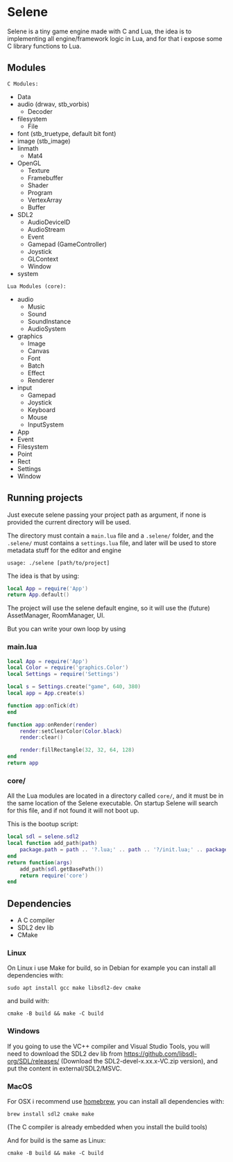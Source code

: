# Selene

Selene is a tiny game engine made with C and Lua, the idea is to implementing all engine/framework logic in Lua, and for that i expose some C library functions to Lua.

## Modules

`C Modules:`
- Data
- audio (drwav, stb_vorbis)
    - Decoder
- filesystem
    - File
- font (stb_truetype, default bit font)
- image (stb_image)
- linmath
    - Mat4
- OpenGL
    - Texture
    - Framebuffer
    - Shader
    - Program
    - VertexArray
    - Buffer
- SDL2
    - AudioDeviceID
    - AudioStream
    - Event
    - Gamepad (GameController)
    - Joystick
    - GLContext
    - Window
- system

`Lua Modules (core):`
- audio
    - Music
    - Sound
    - SoundInstance
    - AudioSystem
- graphics
    - Image
    - Canvas
    - Font
    - Batch
    - Effect
    - Renderer
- input
    - Gamepad
    - Joystick
    - Keyboard
    - Mouse
    - InputSystem
- App
- Event
- Filesystem
- Point
- Rect
- Settings
- Window

## Running projects

Just execute selene passing your project path as argument, if none is provided the current directory will be used.

The directory must contain a `main.lua` file and a `.selene/` folder, and the `.selene/` must contains a `settings.lua` file, and later will be used to store metadata stuff for the editor and engine

`usage: ./selene [path/to/project]`

The idea is that by using:

```lua
local App = require('App')
return App.default()
```

The project will use the selene default engine, so it will use the (future) AssetManager, RoomManager, UI.

But you can write your own loop by using

### main.lua
```lua
local App = require('App')
local Color = require('graphics.Color')
local Settings = require('Settings')

local s = Settings.create("game", 640, 380)
local app = App.create(s)

function app:onTick(dt)
end

function app:onRender(render)
    render:setClearColor(Color.black)
    render:clear()

    render:fillRectangle(32, 32, 64, 128)
end
return app
```

### core/

All the Lua modules are located in a directory called `core/`, and it must be in the same location of the Selene executable.
On startup Selene will search for this file, and if not found it will not boot up.

This is the bootup script:
```lua
local sdl = selene.sdl2
local function add_path(path)
    package.path = path .. '?.lua;' .. path .. '?/init.lua;' .. package.path
end
return function(args)
    add_path(sdl.getBasePath())
    return require('core')
end
```

## Dependencies

- A C compiler
- SDL2 dev lib
- CMake

### Linux

On Linux i use Make for build, so in Debian for example you can install all dependencies with:

```
sudo apt install gcc make libsdl2-dev cmake
```

and build with:

```
cmake -B build && make -C build
```


### Windows

If you going to use the VC++ compiler and Visual Studio Tools, you will need to download the SDL2 dev lib from https://github.com/libsdl-org/SDL/releases/ (Download the SDL2-devel-x.xx.x-VC.zip version), and put the content in external/SDL2/MSVC.


### MacOS

For OSX i recommend use [homebrew](https://brew.sh/), you can install all dependencies with:

```
brew install sdl2 cmake make 
```

(The C compiler is already embedded when you install the build tools)

And for build is the same as Linux:
```
cmake -B build && make -C build
```
